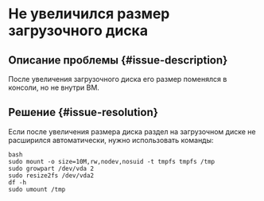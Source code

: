 # Не увеличился размер загрузочного диска


## Описание проблемы {#issue-description}

После увеличения загрузочного диска его размер поменялся в консоли, но не внутри ВМ.

## Решение {#issue-resolution}

Если после увеличения размера диска раздел на загрузочном диске не расширился автоматически, нужно использовать команды:

```
bash
sudo mount -o size=10M,rw,nodev,nosuid -t tmpfs tmpfs /tmp
sudo growpart /dev/vda 2
sudo resize2fs /dev/vda2
df -h
sudo umount /tmp
```
